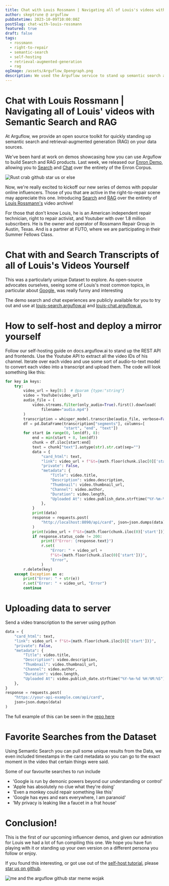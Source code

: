 ```yaml
---
title: Chat with Louis Rossmann | Navigating all of Louis's videos with Semantic Search and RAG
author: skeptrune @ arguflow
pubDatetime: 2023-10-09T10:00:00Z
postSlug: chat-with-louis-rossmann
featured: true
draft: false
tags:
  - rossmann
  - right-to-repair
  - semantic-search
  - self-hosting
  - retrieval-augmented-generation
  - rag
ogImage: /assets/Arguflow_Opengraph.png
description: We used the Arguflow service to stand up semantic search and RAG for all of Louis Rossmann's Youtube content. Try it out and tell us what you think!
---
```


# Chat with Louis Rossmann | Navigating all of Louis' videos with Semantic Search and RAG

At Arguflow, we provide an open source toolkit for quickly standing up semantic search and retrieval-augmented generation (RAG) on your data sources.

We've been hard at work on demos showcasing how you can use Arguflow to build Search and RAG products. Last week, we released our [Enron Demo](https://blog.arguflow.ai/posts/enron-unleashed-semantic-search), allowing you to [Search](https://enron-search.arguflow.ai/) and [Chat](https://enron-search.arguflow.ai/) over the entirety of the Enron Corpus.

![Rust crab github star us or else](/assets/rust_github_star_or_else.jpeg)

Now, we're really excited to kickoff our new series of demos with popular online influencers. Those of you that are active in the right-to-repair scene may appreciate this one. Introducing [Search](https://louis-search.arguflow.ai/) and [RAG](https://louis-chat.arguflow.ai/) over the entirety of [Louis Rossmann's](https://www.youtube.com/channel/UCl2mFZoRqjw_ELax4Yisf6w) video archive!

For those that don't know Louis, he is an American independent repair technician, right to repair activist, and Youtuber with over 1.8 million subscribers. He is the owner and operator of Rossmann Repair Group in Austin, Texas. And is a partner at FUTO, where we are participating in their Summer Fellows Class.

# Chat with and Search Transcripts of all of Louis's Videos Yourself

This was a particularly unique Dataset to explore. As open-source advocates ourselves, seeing some of Louis's most common topics, in particular about [Google,](https://louis-search.arguflow.ai/collection/5de96d2c-3a87-40cd-a938-a12ddfe9e11d) was really funny and interesting

The demo search and chat experiences are publicly available for you to try out and use at [louis-search.arguflow.ai](https://louis-search.arguflow.ai) and [louis-chat.arguflow.ai.](https://louis-chat.arguflow.ai)

# How to self-host and deploy a mirror yourself

Follow our self-hosting guide on docs.arguflow.ai to stand up the REST API and frontends.
Use the Youtube API to extract all the video IDs of his channel.
Iterate over each video and use some sort of audio-to-text model to convert each video into a transcript and upload them.
The code will look something like this:

```python
for key in keys:
    try:
        video_url = key[8:]  # @param {type:"string"}
        video = YouTube(video_url)
        audio_file = (
            video.streams.filter(only_audio=True).first().download(
                filename="audio.mp4")
        )
        transcription = whisper_model.transcribe(audio_file, verbose=False)
        df = pd.DataFrame(transcription["segments"], columns=[
                          "start", "end", "text"])
        for start in range(0, len(df), 8):
            end = min(start + 8, len(df))
            chunk = df.iloc[start:end]
            text = chunk["text"].astype(str).str.cat(sep="")
            data = {
                "card_html": text,
                "link": video_url + f"&t={math.floor(chunk.iloc[0]['start'])}",
                "private": False,
                "metadata": {
                    "Title": video.title,
                    "Description": video.description,
                    "Thumbnail": video.thumbnail_url,
                    "Channel": video.author,
                    "Duration": video.length,
                    "Uploaded At": video.publish_date.strftime("%Y-%m-%d %H:%M:%S"),
                },
            }
            print(data)
            response = requests.post(
                "http://localhost:8090/api/card", json=json.dumps(data)
            )
            print(video_url + f"&t={math.floor(chunk.iloc(0)['start'])}")
            if response.status_code != 200:
                print(f"Error: {response.text}")
                r.set(
                    "Error: " + video_url +
                    f"&t={math.floor(chunk.iloc(0)['start'])}",
                    "Error",
                )
        r.delete(key)
    except Exception as e:
        print("Error: " + str(e))
        r.set("Error: " + video_url, "Error")
        continue
```

# Uploading data to server

Send a video transcription to the server using python

```python
data = {
    "card_html": text,
    "link": video_url + f"&t={math.floor(chunk.iloc[0]['start'])}",
    "private": False,
    "metadata": {
        "Title": video.title,
        "Description": video.description,
        "Thumbnail": video.thumbnail_url,
        "Channel": video.author,
        "Duration": video.length,
        "Uploaded At": video.publish_date.strftime("%Y-%m-%d %H:%M:%S"),
    },
}
response = requests.post(
    "https://your-api-example.com/api/card",
    json=json.dumps(data)
)
```

The full example of this can be seen in the [repo here](https://github.com/arguflow/youtube-transcribe/blob/main/main.py)

# Favorite Searches from the Dataset

Using Semantic Search you can pull some unique results from the Data, we even included timestamps in the card metadata so you can go to the exact moment in the video that certain things were said.

Some of our favourite searches to run include

- 'Google is run by demonic powers beyond our understanding or control'
- 'Apple has absolutely no clue what they're doing'
- 'Even a monkey could repair something like this'
- 'Google has eyes and ears everywhere, I am paranoid'
- 'My privacy is leaking like a faucet in a frat house'

# Conclusion!

This is the first of our upcoming influencer demos, and given our admiration for Louis we had a lot of fun compiling this one. We hope you have fun playing with it or standing up your own version on a different persona you follow or enjoy.

If you found this interesting, or got use out of the [self-host tutorial](https://docs.arguflow.ai/self_hosting), please [star us on github](https://github.com/arguflow/arguflow).

![me and the arguflow github star meme wojak](/assets/me_github_star_button_wojak.png)
